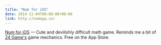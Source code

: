```yaml
---
title: "Num for iOS"
date: 2014-11-04T00:00:00+00:00
link: http://numapp.co/
---
```

[Num for iOS](http://numapp.co/) &mdash; 
 Cute and devilishly difficult math game. Reminds me a bit of [24 Game's](https://www.24game.com/) game mechanics. Free on the App Store.
